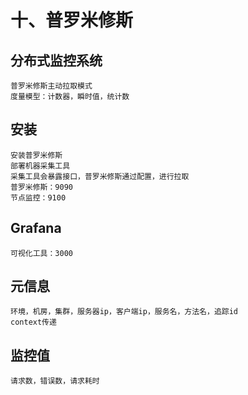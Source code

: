 # 十、普罗米修斯
    
## 分布式监控系统
    普罗米修斯主动拉取模式
    度量模型：计数器，瞬时值，统计数

## 安装
    安装普罗米修斯
    部署机器采集工具
    采集工具会暴露接口，普罗米修斯通过配置，进行拉取
    普罗米修斯：9090
    节点监控：9100
    
## Grafana
    可视化工具：3000
    
## 元信息
    环境，机房，集群，服务器ip，客户端ip，服务名，方法名，追踪id
    context传递 
    
## 监控值
    请求数，错误数，请求耗时